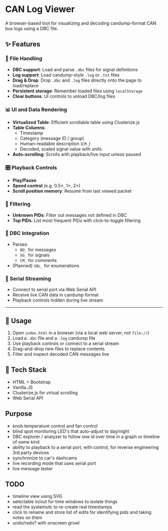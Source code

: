# CAN Log Viewer

A browser-based tool for visualizing and decoding candump-format CAN bus logs using a DBC file.

## ✨ Features

### 📁 File Handling
- **DBC support**: Load and parse `.dbc` files for signal definitions
- **Log support**: Load candump-style `.log` or `.txt` files
- **Drag & Drop**: Drop `.dbc` and `.log` files directly onto the page to load/replace
- **Persistent storage**: Remember loaded files using `localStorage`
- **Clear buttons**: UI controls to unload DBC/log files

### 📊 UI and Data Rendering
- **Virtualized Table**: Efficient scrollable table using Clusterize.js
- **Table Columns**:
  - Timestamp
  - Category (message ID / group)
  - Human-readable description (`CM_`)
  - Decoded, scaled signal value with units
- **Auto-scrolling**: Scrolls with playback/live input unless paused

### 🎛 Playback Controls
- **Play/Pause**
- **Speed control** (e.g. 0.5×, 1×, 2×)
- **Scroll position memory**: Resume from last viewed packet

### 🔎 Filtering
- **Unknown PIDs**: Filter out messages not defined in DBC
- **Top PIDs**: List most frequent PIDs with click-to-toggle filtering

### 🧩 DBC Integration
- Parses:
  - `BO_` for messages
  - `SG_` for signals
  - `CM_` for comments
- (Planned) `VAL_` for enumerations

### 🔌 Serial Streaming
- Connect to serial port via Web Serial API
- Receive live CAN data in candump format
- Playback controls hidden during live stream

---

## 🚀 Usage

1. Open `index.html` in a browser (via a local web server, not `file://`)
2. Load a `.dbc` file and a `.log` candump file
3. Use playback controls or connect to a serial stream
4. Drag-and-drop new files to replace contents
5. Filter and inspect decoded CAN messages live

## 🧱 Tech Stack

- HTML + Bootstrap
- Vanilla JS
- Clusterize.js for virtual scrolling
- Web Serial API

## Purpose
- knob temperature control and fan control
- blind spot monitoring LED's that auto-adjust to day/night
- DBC explorer / analyzer to follow one id over time in a graph or timeline of some kind
- ability to playback to a serial port, with control, for reverse engineering 3rd party devices
- synchronize to car's dashcams
- live recording mode that uses serial port
- live message tester

## TODO
- timeline view using SVG
- selectable in/out for time windows to isolate things
- read the systemutc to re-create real timestamps
- click to rename and store list of edits for identifying pids and taking notes on them
- undo/redo? with onscreen growl
